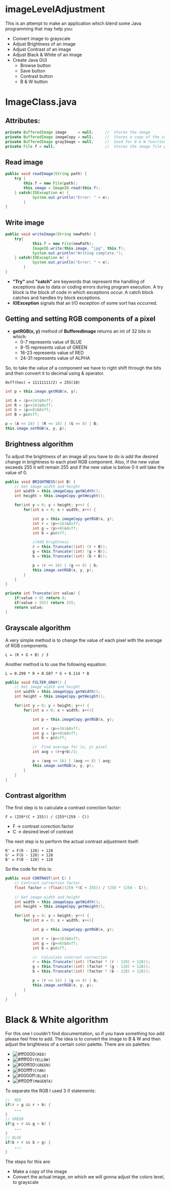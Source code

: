 # imageLevelAdjustment

This is an attempt to make an application which blend some Java programming that may help you:
  - Convert image to grayscale
  - Adjust Brightness of an image
  - Adjust Contrast of an image
  - Adjust Black & White of an image
  - Create Java GUI
    - Browse button
    - Save button
    - Contrast button
    - B & W button


# ImageClass.java

## Attributes:
```java
private BufferedImage image     = null;     //  Stores the image
private BufferedImage imageCopy = null;     //  Stores a copy of the image
private BufferedImage grayImage = null;     //  Used for B & W function
private File f = null;                      //  Stores the image file path
```
## Read image
```java
public void readImage(String path) {
	try {
	    this.f = new File(path);
	    this.image = ImageIO.read(this.f);
  	} catch(IOException e) {
      		System.out.println("Error: " + e);
    	}
}
```
## Write image
```java
public void writeImage(String newPath) {
	try{
    		this.f = new File(newPath);  
    		ImageIO.write(this.image, "jpg", this.f);
    		System.out.println("Writing complete.");
  	} catch(IOException e) {
      		System.out.println("Error: " + e);
    	}
}
```
* **"Try"** and **"catch"** are keywords that represent the handling of exceptions due to data or coding errors during program execution. A try block is the block of code in which exceptions occur. A catch block catches and handles try block exceptions.
* **IOException** signals that an I/O exception of some sort has occurred.
## Getting and setting RGB components of a pixel
* **getRGB(x, y)** method of **BufferedImage** returns an int of 32 bits in which:
  - 0-7 represents value of BLUE
  - 8-15 represents value of GREEN
  - 16-23 represents value of RED
  - 24-31 represents value of ALPHA
  
So, to take the value of a component we have to right shift through the bits and then convert it to decimal using & operator.

```
0xff(hex) = 11111111(2) = 255(10)
```

```java
int p = this.image.getRGB(x, y);

int A = (p>>24)&0xff;
int R = (p>>16)&0xff;
int G = (p>>8)&0xff;
int B = p&0xff;

p = (A << 24) | (R << 16) | (G << 8) | B;
this.image.setRGB(x, y, p);
```
## Brightness algorithm
  To adjust the brightness of an image all you have to do is add the desired change in brightness to each pixel RGB component. Also, if the new value exceeds 255 it will remain 255 and if the new value is below 0 it will take the value of 0.
  
```java
public void BRIGHTNESS(int B) {
	// Get image width and height
	int width = this.imageCopy.getWidth();
	int height = this.imageCopy.getHeight();

	for(int y = 0; y < height; y++) {
		for(int x = 0; x < width; x++) {

			int p = this.imageCopy.getRGB(x, y);
			int r = (p>>16)&0xff;
			int g = (p>>8)&0xff;
			int b = p&0xff;

			//Add brightness
			r = this.Truncate((int) (r + B));
			g = this.Truncate((int) (g + B));
			b = this.Truncate((int) (b + B));

			p = (r << 16) | (g << 8) | b;
			this.image.setRGB(x, y, p);
		}
	}
}

private int Truncate(int value) {
	if(value < 0) return 0;
	if(value > 255) return 255;
	return value;
}
```

## Grayscale algorithm
A very simple method is to change the value of each pixel with the average of RGB components.

```L = (R + G + B) / 3```

Another method is to use the following equation:

```L = 0.299 * R + 0.587 * G + 0.114 * B```

```java
public void FILTER_GRAY() {
	// Get image width and height
	int width = this.imageCopy.getWidth();
	int height = this.imageCopy.getHeight();

	for(int y = 0; y < height; y++) {
		for(int x = 0; x < width; x++){

			int p = this.imageCopy.getRGB(x, y);

			int r = (p>>16)&0xff;
			int g = (p>>8)&0xff;
			int b = p&0xff;

			//	Find average for (x, y) pixel
			int avg = (r+g+b)/3;

			p = (avg << 16) | (avg << 8) | avg;
			this.image.setRGB(x, y, p);
		}
	}
}
```
## Contrast algorithm
The first step is to calculate a contrast corection factor:

```F = (259*(C + 255)) / (255*(259 - C))```

- F -> contrast corection factor
- C -> desired level of contrast

The next step is to perform the actual contrast adjustment itself.

```
R' = F(R - 128) + 128
G' = F(G - 128) + 128
B' = F(B - 128) + 128
```

So the code for this is:

```java
public void CONTRAST(int C) {
	// Contrast correction factor
	float factor = (float)(259 *(C + 255)) / (255 * (259 - C));
		
	// Get image width and height
	int width = this.imageCopy.getWidth();
	int height = this.imageCopy.getHeight();

	for(int y = 0; y < height; y++) {	
		for(int x = 0; x < width; x++){

			int p = this.imageCopy.getRGB(x, y);

			int r = (p>>16)&0xff;
			int g = (p>>8)&0xff;
			int b = p&0xff;

			//	Calculate contrast correction
			r = this.Truncate((int) (factor * (r - 128) + 128));
			g = this.Truncate((int) (factor * (g - 128) + 128));
			b = this.Truncate((int) (factor * (b - 128) + 128));

			p = (r << 16) | (g << 8) | b;
			this.image.setRGB(x, y, p);
		}
	}
}
```
# Black & White algorithm
For this one I couldn't find documentation, so if you have something too add please feel free to add. The idea is to convert the image to B & W and then adjust the brightness of a certain color palette.
There are six palettes:
- ![#ff0000](https://placehold.it/15/ff0000/000000?text=+)`(RED)`
- ![#ffff00](https://placehold.it/15/ffff00/000000?text=+)`(YELLOW)`
- ![#00ff00](https://placehold.it/15/00ff00/000000?text=+)`(GREEN)`
- ![#00ffff](https://placehold.it/15/00ffff/000000?text=+)`(CYAN)`
- ![#0000ff](https://placehold.it/15/0000ff/000000?text=+)`(BLUE)`
- ![#ff00ff](https://placehold.it/15/ff00ff/000000?text=+)`(MAGENTA)`

To separate the RGB I used 3 if statements:
```java
//	RED
if(r > g && r > b) {
	...
}
// GREEN
if(g > r && g > b) {
	...
}
// BLUE
if(b > r && b > g) {
	...
} 
```

The steps for this are:
- Make a copy of the image
- Convert the actual image, on which we will gonna adjust the colors level, to grayscale
